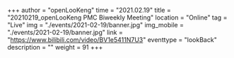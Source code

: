 +++
author = "openLooKeng"
time = "2021.02.19" 
title = "20210219_openLooKeng PMC Biweekly Meeting" 
location = "Online" 
tag = "Live"
img = "./events/2021-02-19/banner.jpg" 
img_mobile = "./events/2021-02-19/banner.jpg" 
link = "https://www.bilibili.com/video/BV1e5411N7U3"
eventtype = "lookBack"
description = ""
weight = 91
+++
